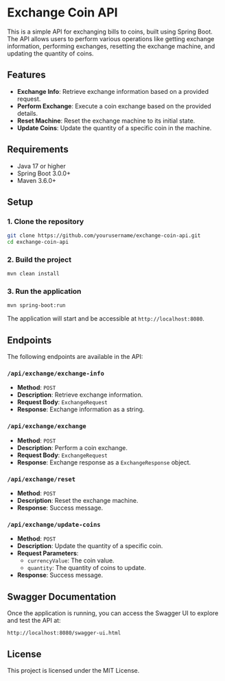 
# Exchange Coin API

This is a simple API for exchanging bills to coins, built using Spring Boot. The API allows users to perform various operations like getting exchange information, performing exchanges, resetting the exchange machine, and updating the quantity of coins.

## Features

- **Exchange Info**: Retrieve exchange information based on a provided request.
- **Perform Exchange**: Execute a coin exchange based on the provided details.
- **Reset Machine**: Reset the exchange machine to its initial state.
- **Update Coins**: Update the quantity of a specific coin in the machine.

## Requirements

- Java 17 or higher
- Spring Boot 3.0.0+
- Maven 3.6.0+

## Setup

### 1. Clone the repository

```bash
git clone https://github.com/yourusername/exchange-coin-api.git
cd exchange-coin-api
```

### 2. Build the project

```bash
mvn clean install
```

### 3. Run the application

```bash
mvn spring-boot:run
```

The application will start and be accessible at `http://localhost:8080`.

## Endpoints

The following endpoints are available in the API:

### `/api/exchange/exchange-info`
- **Method**: `POST`
- **Description**: Retrieve exchange information.
- **Request Body**: `ExchangeRequest`
- **Response**: Exchange information as a string.

### `/api/exchange/exchange`
- **Method**: `POST`
- **Description**: Perform a coin exchange.
- **Request Body**: `ExchangeRequest`
- **Response**: Exchange response as a `ExchangeResponse` object.

### `/api/exchange/reset`
- **Method**: `POST`
- **Description**: Reset the exchange machine.
- **Response**: Success message.

### `/api/exchange/update-coins`
- **Method**: `POST`
- **Description**: Update the quantity of a specific coin.
- **Request Parameters**:
    - `currencyValue`: The coin value.
    - `quantity`: The quantity of coins to update.
- **Response**: Success message.

## Swagger Documentation

Once the application is running, you can access the Swagger UI to explore and test the API at:

```
http://localhost:8080/swagger-ui.html
```

## License

This project is licensed under the MIT License.